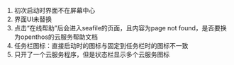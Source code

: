 1. 初次启动时界面不在屏幕中心
2. 界面UI未替换
3. 点击“在线帮助”后会进入seafile的页面，且内容为page not found，是否要换为openthos的云服务帮助文档
4. 任务栏图标：直接启动时的图标与固定到任务栏时的图标不一致
5. 只开了一个云服务程序，但是状态栏显示多个云服务图标
